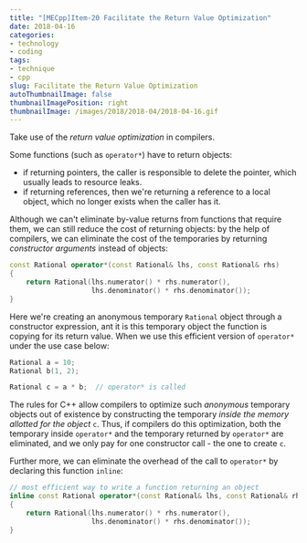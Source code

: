 ```yaml
---
title: "[MECpp]Item-20 Facilitate the Return Value Optimization"
date: 2018-04-16
categories:
- technology
- coding
tags:
- technique
- cpp
slug: Facilitate the Return Value Optimization
autoThumbnailImage: false
thumbnailImagePosition: right
thumbnailImage: /images/2018/2018-04/2018-04-16.gif
---
```


Take use of the _return value optimization_ in compilers.
<!--more-->

Some functions (such as `operator*`) have to return objects: 

* if returning pointers, the caller is responsible to delete the pointer, which usually leads to resource leaks.
* if returning references, then we're returning a reference to a local object, which no longer exists when the caller has it.

Although we can't eliminate by-value returns from functions that require them, we can still reduce the cost of returning objects: by the help of compilers, we can eliminate the cost of the temporaries by returning _constructor arguments_ instead of objects:

```cpp
const Rational operator*(const Rational& lhs, const Rational& rhs)
{
    return Rational(lhs.numerator() * rhs.numerator(),
                    lhs.denominator() * rhs.denominator());
}
```

Here we're creating an anonymous temporary `Rational` object through a constructor expression, ant it is this temporary object the function is copying for its return value. When we use this efficient version of `operator*` under the use case below:

```cpp
Rational a = 10;
Rational b(1, 2);

Rational c = a * b;  // operator* is called
```
 
The rules for C++ allow compilers to optimize such _anonymous_ temporary objects out of existence by constructing the temporary _inside the memory allotted for the object_ `c`. Thus, if compilers do this optimization, both the temporary inside `operator*` and the temporary returned by `operator*` are eliminated, and we only pay for one constructor call - the one to create `c`.

Further more, we can eliminate the overhead of the call to `operator*` by declaring this function `inline`:

```cpp
// most efficient way to write a function returning an object
inline const Rational operator*(const Rational& lhs, const Rational& rhs)
{
    return Rational(lhs.numerator() * rhs.numerator(),
                    lhs.denominator() * rhs.denominator());
}
```

